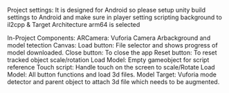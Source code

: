 
Project settings:
It is designed for Android so please setup unity build settings to Android and make sure in player setting scripting background to il2cpp & Target Architecture  arm64  is selected

In-Project Components:
ARCamera: Vuforia Camera Arbackground and model tetection
Canvas:
Load button: File selector and shows progress of model downloaded.
Close button: To close the app
Reset button: To reset tracked object scale/rotation
Load Model:
Empty gameobject for script reference
Touch script: Handle touch on the screen to scale/Rotate
Load Model: All button functions and load 3d files.
Model Target: Vuforia mode detector and parent object to attach 3d file which needs to be augmented.

